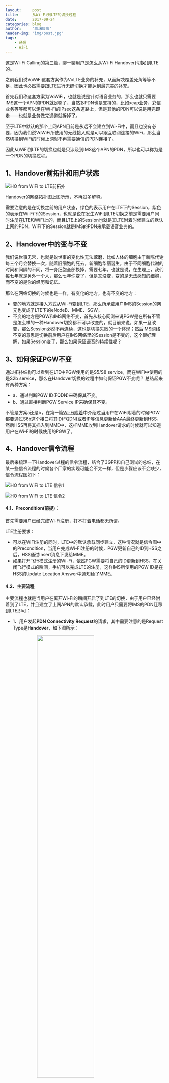 ```yaml
---
layout:     post
title:      从Wi-Fi到LTE的切换过程
date:       2017-09-24
categories: blog
author:     "琉璃康康"
header-img: "img/post.jpg"
tags:
    - 通信
    - WiFi
---
```


<style>
img{
  display:block;
  margin:0
  auto;
}
</style>

<meta name="referrer" content="never">

这是Wi-Fi Calling的第三篇，聊一聊用户是怎么从Wi-Fi Handover(切换)到LTE的。

之前我们说VoWiFi这套方案作为VoLTE业务的补充，从而解决覆盖死角等等不足，因此也必然需要跟LTE进行无缝切换才能达到最完美的补充。

首先我们称这套方案为VoWiFi，也就是说是针对语音业务的，那么也就只需要IMS这一个APN的PDN就足够了，当然多PDN也是支持的，比如xcap业务、彩信业务等等都可以走在Wi-Fi的IPsec这条道路上，但是其他的PDN可以说是用完即走——也就是业务做完通道就拆掉了。

至于LTE中默认的那个上网APN目前是永远不会建立到Wi-Fi中，而且也没有必要，因为我们说VoWiFi所使用的无线接入就是可以跟互联网连接的WiFi，那么当然切换到WiFi的时候上网就不再需要通信的PDN连接了。

因此从WiFi到LTE的切换也就是只涉及到IMS这个APN的PDN，所以也可以称为是一个PDN的切换过程。

## 1、Handover前拓扑和用户状态

![HO from WiFi to LTE前拓扑][3]

Handover的网络拓扑图上图所示，不再过多解释。

需要注意的是在切换之前的用户状态，绿色的表示用户在LTE下的Session，紫色的表示在Wi-Fi下的Session，也就是说在发生WiFi到LTE切换之前是需要用户同时注册在LTE和WiFi上的，而且LTE上的Session也就是其LTE附着时候建立的默认上网的PDN，WiFi下的Session就是IMS的PDN来承载语音业务的。

## 2、Handover中的变与不变
我们说世事无常，也就是说世事的变化性无法琢磨，比如人体的细胞由于新陈代谢每三个月会替换一次，随着旧细胞的死去，新细胞华丽诞生。由于不同细胞代谢的时间和间隔的不同，将一身细胞全部换掉，需要七年。也就是说，在生理上，我们每七年就是另外一个人，那么七年你变了，但是又没变，变的是无法感知的细胞，而不变的是你的经历和记忆。

那么在网络切换的时候也是一样，有变化的地方，也有不变的地方：

- 变的地方就是接入方式从Wi-Fi变到LTE，那么所承载用户IMS的Session的网元也变成了LTE下的eNodeB、MME、SGW。
- 不变的地方是PGW和IMS网络不变，首先从核心网测来说PGW是在所有不管是怎么样的一种Handover切换都不可以改变的，就目前来说，如果一旦改变，那么Session必然不再连续，这也是切换失败的一个体现；然后IMS网络不变的意思是切换前后用户在IMS网络里的Session是不变的，这个很好理解，如果Session变了，那么如果保证语音的持续性呢？

## 3、如何保证PGW不变
通过拓扑结构可以看到在LTE中PGW使用的是S5/S8 service，而在WiFi中使用的是S2b service，那么在Handover切换的过程中如何保证PGW不变呢？
总结起来有两种方案：

- a、通过判断PGW ID(FQDN)来确保其不变。
- b、通过直接判断PGW Service IP来确保其不变。

不管是方案a还是b，在第一篇[Wi-Fi附着](http://minpukang.github.io/blog/2017/09/16/VoWiFi-Core/)中介绍过当用户在WiFi附着的时候PGW都要通过S6b这个接口将其ID(FQDN)或者IP等信息更新给AAA最终更新到HSS，然后HSS再将其插入到MME中，这样MME收到Handover请求的时候就可以知道用户在Wi-Fi的时候使用的PGW了。

## 4、Handover信令流程
最后来梳理一下Handover过程的信令流程，结合了3GPP和自己测试的总结，在某一些信令流程的时候各个厂家的实现可能会不太一样，但是步骤应该不会缺少，信令流程图如下：

![HO from WiFi to LTE 信令1][4]

![HO from WiFi to LTE 信令2][5]

#### 4.1、Precondition(前提)：
首先需要用户已经完成Wi-Fi注册，打不打着电话都无所谓。

LTE注册要求：

- 可以在WiFi注册的同时，LTE中的默认承载同步建立，这种情况就是信令图中的Precondition，当用户完成Wi-Fi注册的时候，PGW更新自己的ID到HSS之后，HSS通过Insert消息下发给MME。
- 如果打开飞行模式注册的Wi-Fi，依然PGW需要将自己的ID更新到HSS，在关闭飞行模式的瞬间，手机可以完成LTE的注册，这样IMS所使用的PGW ID是在HSS的Update Location Answer中通知给了MME。

#### 4.2、主要流程
主要流程也就是当用户在离开Wi-Fi的瞬间开启了到LTE的切换，由于用户已经附着到了LTE，并且建立了上网APN的默认承载，此时用户只需要将IMS的PDN迁移到LTE即可：

- 1、用户发起**PDN Connectivity Request**的请求，其中需要注意的是Request Type是**Handover**，如下图所示：

<img src="https://mmbiz.qpic.cn/mmbiz_png/QqiaFS6NT0eC047Wv5lpgqYIlpqMPhjjdbsB0oFMfribQXLhQVCMadKqQKxNe09oOB1UVQR1icLJ6UnYGwiazORIkA/0?wx_fmt=png" width="60%" height="60%" />

- 2、当MME收到一个带有**Handover** Type的PDN建立请求之后，需要得到其在Wi-Fi时使用的PGW的IP地址，因此从PDN建立请求中获取APN，并得到HSS提供的此APN下的**AVP: MIP6-Agent-Info**中的PGW信息：
    + 如果是**AVP: MIP-Home-Agent-Address**，也就是一个PGW IP地址，那么MME可以直接发送** Create Session Request**来建立GTP Tunnel。
    + 如果是**AVP: MIP-Home-Agent-Host**，也就是一个PGW ID(FQDN)，MME可以有如下两种行为：
        - 第一种是直接使用整个PGW ID进行一个A/AAAA的DNS查询，但是弊端就是MME无法知道此PGW是否支持S5/S8的Service。
        - 第二种就是拿到这个PGW ID后，根据协议规则，取出ID中的**canonical-node-name**，然后进行一个NAPTR的DNS查询，这样MME收到返回结果之后需要进行服务匹配(**x-3gpp-pgw:x-s5-gtp:x-s8-gtp**，以PGW使用GTP协议为例)成功之后，最终再得到PGW的S5/S8 IP。
    + 通过以上的过程，MME最终得到PGW的S5/S8 IP地址，同时SGW的S11 IP地址已经在一开始的LTE附着获取到了。

- 3、MME开始GTP Tunnel的建立，发送一个**Handover Indication**为**True**的Create Session Request到SGW，然后SGW经过信息更新(SGW的S5/S8信息)之后发给PGW，Handover标签如下图所示：

<img src="https://mmbiz.qpic.cn/mmbiz_png/QqiaFS6NT0eC047Wv5lpgqYIlpqMPhjjdL6l9E8e49VfCnhnGnHkGuY5IIgAhicHHXjj8f2TNe1WJ6aCcYLTHxeA/0?wx_fmt=png" width="60%" height="60%" />

- 4、PGW收到切换的Create Session Request之后，可能需要进行Gx接口的IP-Can-Session的更新并得到PCRF的确认。

- 5、PGW回复成功的**Create Session Response**给SGW，然后SGW更新信息(SGW的S11/S1U信息)后发给MME。

- 6、MME将成功的信息通过**Activate default EPS bearer context request**的NAS消息回复给UE，包括APN、Qos、UE IP等信息，同时将SGW的S1U信息(IP和TEID)告知给eNodeB.

- 7、UE收到Request之后进行各种完整性校验确认无误之后，回复**Activate default EPS bearer context accept**的NAS消息通过eNodeB转发给MME，同时eNodeB也将其S1U的信息(IP和TEID)封装后一并上交给MME。

- 8、MME收到Accept和eNodeB的S1U信息后，将信息通过**Modify Bearer**消息通知给SGW。

- 9、SGW回复**Modify Bearer Response**给MME确认更新完毕。

#### 4.3、释放Wi-Fi中的Session
PGW完成LTE的Session建立之后，发起Wi-Fi Session的释放，这个释放的过程可能会有所不同，但是主要信令可以总结为如下几步：

- 10、PGW通过**Session-Terminate**的信息通知AAA释放S6b Session。
- 11、PGW发送**Delete Bearer Request**给ePDG.
- 12、ePDG收到消息之后发送**Session-Terminate-Request**给AAA来释放SWm Session.
- 13、AAA收到Terminate之后通过带有类似USER_DEREGITRATION标签的Server-Assignment的消息来通知HSS释放用户的Wi-Fi Session信息。
- 14、AAA收到HSS的确认消息之后，发送**Session-Terminate-Answer**给ePDG来告知AAA/HSS已经完成Wi-Fi Session的释放。
- 15、ePDG回**Delete Bearer Response**给PGW以确认Wi-Fi Session释放成功。
- 16、为了同步网络侧和用户侧的Session，ePDG通过带有**Delete**标签的**Information Request**通知UE释放其Wi-Fi Session。
- 17、但是由于UE已经离开Wi-Fi，所以delete的消息可能不会到达UE，所以UE的确认可能是收不到的。

#### 4.4、IMS网络的更新
在用户已经完成Handover的主要信令，也就是完成LTE侧的消息之后，需要迅速通过SIP消息更新IMS网络的Session。

同时如果用户是带有电话的切换，此时，需要建立LTE中的专载来承载语音业务，从而保证用户从Wi-Fi切换到LTE之后所有语音业务不间断。

## 5、Handover后拓扑和用户状态
Handover完成后用户依然有两个PDN，一个是一直在LTE中的上网PDN，另一个就是从Wi-Fi切换过来的IMS的PDN，之后的用户Session状态如下图所示：

![HO from WiFi to LTE前拓扑][9]

以上就是Wi-Fi到LTE的Handover(切换)内容，欢迎公众号留言讨论。

PS：最近迷上了晚霞和星芒，周末两天终于把这个Handover整理完了，所以下午去台场亲近一下大自然顺便参观了一下日本的小自由女神像，然后得到了下边这种晚霞下的台场夜景，星芒效果超级喜欢(不过场景太乱了【捂脸】)：

![台场晚霞][10]

最后送上四只超级萌犬：

![四只萌犬][11]

------------
<p align="center">欢迎关注公众号，摄影，旅行，瞎聊，等等等：</p>
<img src="https://mmbiz.qpic.cn/mmbiz_jpg/QqiaFS6NT0eD1g2UjYu4VfCGHmbhgVqOAnNnJQfN7ZhRVUCopYOsfpPtIEB95VNEqu8trAxJXzGDg01ka6z6wzQ/0?wx_fmt=jpeg" width="30%" />

  [0]: https://mmbiz.qpic.cn/mmbiz_jpg/QqiaFS6NT0eCZ6gG5NJjutfc6ZHJLrS03l9SOZbtcUVZpjg7KpA8mLsSEk8FZjlicsluXXorAoDAKFBIQWDBtr0g/0?wx_fmt=jpeg
  [1]: https://mmbiz.qpic.cn/mmbiz_jpg/QqiaFS6NT0eAoGfjsaJt2NQ0a9AKmrIRoR9gKlX1I78Z4AoPtjyEPM56slw9gAQBdAHjHckbw4h93FvVVATBuLQ/0?wx_fmt=jpeg
  [2]: https://mmbiz.qpic.cn/mmbiz_jpg/QqiaFS6NT0eD3anvFetwgNHv3X1AiaXIzWPvazEMIEralm9vs42XsVfoniaXRCSkSpNpz9icsIYFgq84Eic2whLdAfg/0?wx_fmt=jpeg
  [3]: https://mmbiz.qpic.cn/mmbiz_png/QqiaFS6NT0eC047Wv5lpgqYIlpqMPhjjdv2WlZrZsd1yFnnopudFWR4BgWJxlMzRA2HeSxZqTfS8a5zJ77wB0MQ/0?wx_fmt=png
  [4]: https://mmbiz.qpic.cn/mmbiz_png/QqiaFS6NT0eC047Wv5lpgqYIlpqMPhjjd7cMmQoRicfRq1nFxGicb4h6ia2wSNU6zDJksFDSn05qU8af0UxnxTWRAg/0?wx_fmt=png
  [5]: https://mmbiz.qpic.cn/mmbiz_png/QqiaFS6NT0eC047Wv5lpgqYIlpqMPhjjdJRkhIrKicG5ga0t921b06tpWdgKlnUR4oNUa4ckuE1M5EGf13vXPbOQ/0?wx_fmt=png
  [6]: https://mmbiz.qpic.cn/mmbiz_png/QqiaFS6NT0eC047Wv5lpgqYIlpqMPhjjdbsB0oFMfribQXLhQVCMadKqQKxNe09oOB1UVQR1icLJ6UnYGwiazORIkA/0?wx_fmt=png
  [7]: https://mmbiz.qpic.cn/mmbiz_png/QqiaFS6NT0eC047Wv5lpgqYIlpqMPhjjdL6l9E8e49VfCnhnGnHkGuY5IIgAhicHHXjj8f2TNe1WJ6aCcYLTHxeA/0?wx_fmt=png
  [8]: https://mmbiz.qpic.cn/mmbiz_jpg/QqiaFS6NT0eC047Wv5lpgqYIlpqMPhjjdqJy7xARasK7YLPJeTGCvibjOsWcpr57FyEOCxWLUOV9vkGiaIDhVUkUQ/0?wx_fmt=jpeg
  [9]: https://mmbiz.qpic.cn/mmbiz_png/QqiaFS6NT0eC047Wv5lpgqYIlpqMPhjjddIQuaQFlfMIM9Q2N2AxqxSR6V0uZnPv5pcp3pDbSxYnzY31mziaRNSA/0?wx_fmt=png
  [10]: https://mmbiz.qpic.cn/mmbiz_jpg/QqiaFS6NT0eC047Wv5lpgqYIlpqMPhjjdQNdFhLJgoEGTo31AHXl03GkbUfhkXeVxoyziakAE1ficEHkl2hRe2icAQ/0?wx_fmt=jpeg
  [11]: https://mmbiz.qpic.cn/mmbiz_jpg/QqiaFS6NT0eC047Wv5lpgqYIlpqMPhjjdEZEEMZiaAsgPsF1pQWAK4XohI5hE4ictz7w609tH3jibCOsYCgsE8icUVg/0?wx_fmt=jpeg
  [12]: https://mmbiz.qpic.cn/mmbiz_jpg/QqiaFS6NT0eC047Wv5lpgqYIlpqMPhjjdQNdFhLJgoEGTo31AHXl03GkbUfhkXeVxoyziakAE1ficEHkl2hRe2icAQ/0?wx_fmt=jpeg







